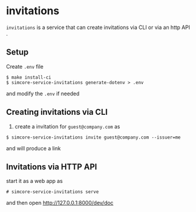 # invitations


``invitations`` is a service that can create invitations via CLI or via an http API .


## Setup

Create ``.env`` file
```
$ make install-ci
$ simcore-service-invitations generate-dotenv > .env
```
and modify the ``.env`` if needed


## Creating invitations via CLI

1. create a invitation for ``guest@company.com`` as
```
$ simcore-service-invitations invite guest@company.com --issuer=me
```
and will produce a link



## Invitations via HTTP API

start it as a web app as
```
# simcore-service-invitations serve
```
and then open http://127.0.0.1:8000/dev/doc
